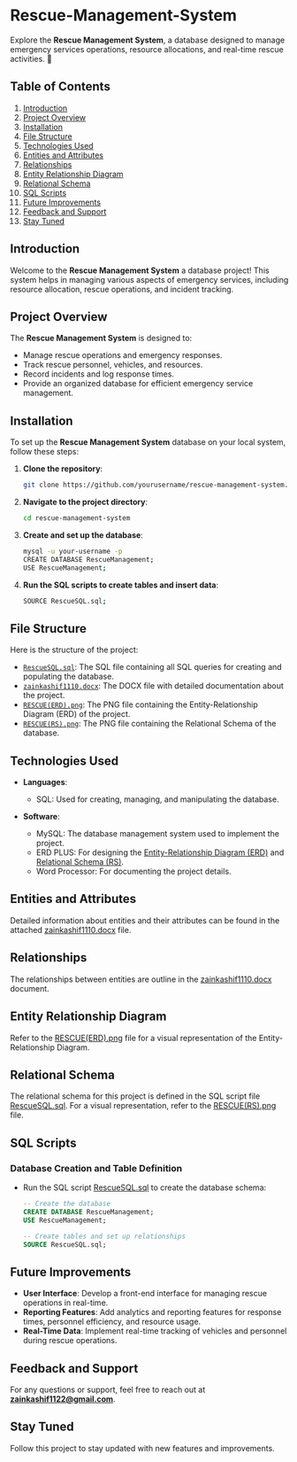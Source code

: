 # Rescue-Management-System

Explore the **Rescue Management System**, a database designed to manage emergency services operations, resource allocations, and real-time rescue activities. 🚨

## Table of Contents
1. [Introduction](#introduction)
2. [Project Overview](#project-overview)
3. [Installation](#installation)
4. [File Structure](#file-structure)
5. [Technologies Used](#technologies-used)
6. [Entities and Attributes](#entities-and-attributes)
7. [Relationships](#relationships)
8. [Entity Relationship Diagram](#entity-relationship-diagram)
9. [Relational Schema](#relational-schema)
10. [SQL Scripts](#sql-scripts)
11. [Future Improvements](#future-improvements)
12. [Feedback and Support](#feedback-and-support)
13. [Stay Tuned](#stay-tuned)

## Introduction

Welcome to the **Rescue Management System** a database project! This system helps in managing various aspects of emergency services, including resource allocation, rescue operations, and incident tracking.

## Project Overview

The **Rescue Management System** is designed to:
- Manage rescue operations and emergency responses.
- Track rescue personnel, vehicles, and resources.
- Record incidents and log response times.
- Provide an organized database for efficient emergency service management.

## Installation

To set up the **Rescue Management System** database on your local system, follow these steps:

1. **Clone the repository**:
   ```bash
   git clone https://github.com/yourusername/rescue-management-system.git
   ```

2. **Navigate to the project directory**:
   ```bash
   cd rescue-management-system
   ```

3. **Create and set up the database**:
   ```bash
   mysql -u your-username -p
   CREATE DATABASE RescueManagement;
   USE RescueManagement;
   ```

4. **Run the SQL scripts to create tables and insert data**:
   ```bash
   SOURCE RescueSQL.sql;
   ```

## File Structure

Here is the structure of the project:

- [`RescueSQL.sql`](RescueSQL.sql): The SQL file containing all SQL queries for creating and populating the database.
- [`zainkashif1110.docx`](zainkashif1110.docx): The DOCX file with detailed documentation about the project.
- [`RESCUE(ERD).png`](RESCUE(ERD).png): The PNG file containing the Entity-Relationship Diagram (ERD) of the project.
- [`RESCUE(RS).png`](RESCUE(RS).png): The PNG file containing the Relational Schema of the database.

## Technologies Used

- **Languages**:
  - SQL: Used for creating, managing, and manipulating the database.
  
- **Software**:
  - MySQL: The database management system used to implement the project.
  - ERD PLUS: For designing the [Entity-Relationship Diagram (ERD)](RESCUE(ERD).png) and [Relational Schema (RS)](RESCUE(RS).png).
  - Word Processor: For documenting the project details.

## Entities and Attributes

Detailed information about entities and their attributes can be found in the attached [zainkashif1110.docx](zainkashif1110.docx) file.

## Relationships

The relationships between entities are outline in the [zainkashif1110.docx](zainkashif1110.docx) document. 

## Entity Relationship Diagram

Refer to the [RESCUE(ERD).png](RESCUE(ERD).png) file for a visual representation of the Entity-Relationship Diagram.

## Relational Schema

The relational schema for this project is defined in the SQL script file [RescueSQL.sql](RescueSQL.sql). For a visual representation, refer to the [RESCUE(RS).png](RESCUE(RS).png) file.

## SQL Scripts

### Database Creation and Table Definition

- Run the SQL script [RescueSQL.sql](RescueSQL.sql) to create the database schema:

  ```sql
  -- Create the database
  CREATE DATABASE RescueManagement;
  USE RescueManagement;

  -- Create tables and set up relationships
  SOURCE RescueSQL.sql;
  ```

## Future Improvements

- **User Interface**: Develop a front-end interface for managing rescue operations in real-time.
- **Reporting Features**: Add analytics and reporting features for response times, personnel efficiency, and resource usage.
- **Real-Time Data**: Implement real-time tracking of vehicles and personnel during rescue operations.

## Feedback and Support

For any questions or support, feel free to reach out at **zainkashif1122@gmail.com**.

## Stay Tuned

Follow this project to stay updated with new features and improvements.
